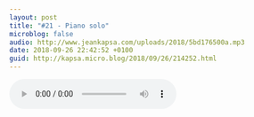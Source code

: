 ```yaml
---
layout: post
title: "#21 - Piano solo"
microblog: false
audio: http://www.jeankapsa.com/uploads/2018/5bd176500a.mp3
date: 2018-09-26 22:42:52 +0100
guid: http://kapsa.micro.blog/2018/09/26/214252.html
---
```

<audio controls="controls" src="http://www.jeankapsa.com/uploads/2018/5bd176500a.mp3" />
